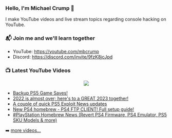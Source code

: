 ### Hello, I'm Michael Crump 👋

I make YouTube videos and live stream topics regarding console hacking on YouTube. 

### 📬 Join me and we'll learn together

- YouTube: https://youtube.com/mbcrump
- Discord: https://discord.com/invite/9fzK8jcJpd

### 📺 Latest YouTube Videos

<div align="center">

[<img src="https://img.shields.io/badge/-Subscribe-red?style=for-the-badge&logo=youtube&logoColor=white"/>](https://www.youtube.com/c/mbcrump?sub_confirmation=1)

</div>

<!-- YOUTUBE:START -->
- [Backup PS5 Game Saves!](https://www.youtube.com/watch?v=CTrWVghjSwE)
- [2022 is almost over; here&#39;s to a GREAT 2023 together!](https://www.youtube.com/watch?v=Gk7ilxE4H2Q)
- [A couple of quick PS5 Exploit News updates](https://www.youtube.com/watch?v=4z-okqYTRU8)
- [New PS4 homebrew - PS4 FTP CLIENT! Full setup guide!](https://www.youtube.com/watch?v=QNX-7ph8N0Q)
- [#PlayStation  Homebrew News &lpar;Revert PS4 Firmware, PS4 Emulator, PS5 SKU Models &amp; more&rpar;](https://www.youtube.com/watch?v=gHifHpquN6E)
<!-- YOUTUBE:END -->

➡️ [more videos...](https://youtube.com/mbcrump)

